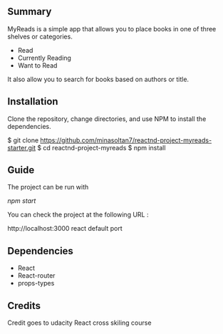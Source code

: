 
## Summary
MyReads is a simple app that allows you to place books in one of three shelves or categories.

* Read
* Currently Reading
* Want to Read

It also allow you to search for books based on authors or title.


## Installation
Clone the repository, change directories, and use NPM to install the dependencies.

 $ git clone https://github.com/minasoltan7/reactnd-project-myreads-starter.git
$ cd reactnd-project-myreads
$ npm install

## Guide
The project can be run with

*npm start*

You can check the project at the following URL :

http://localhost:3000 react default port

## Dependencies

* React
* React-router
* props-types

## Credits

Credit goes to udacity React cross skiling course